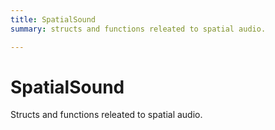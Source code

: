 ```yaml
---
title: SpatialSound
summary: structs and functions releated to spatial audio. 

---
```


# SpatialSound




Structs and functions releated to spatial audio.   





